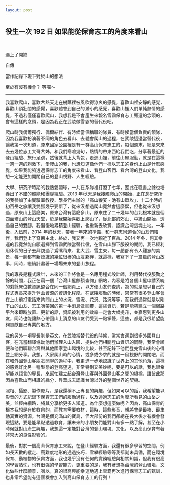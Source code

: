 ```yaml
---
layout: post
---
```


役生一次 192 日 如果能從保育志工的角度來看山
---

<br>

遇上了開缺

自傳

當作記錄下現下對於山的想法

至於有沒有機會？ 等囉～

---

我喜歡爬山，喜歡大熱天走在樹蔭裡被風吹得涼爽的感覺，喜歡山裡安靜的感覺，喜歡山頂壯闊的感覺，喜歡體會到自己的渺小的感覺，喜歡山裡人們單純熱情的感覺，不過若僅僅喜歡爬山，我想我是不會產生來報名雪霸保育志工甄選的念頭的，會有這樣的念頭，是因為我正在武陵做雪霸的替代役吧。

爬山時我偶爾獨行、偶爾結伴、有時候當個稱職的隊員、有時候當個負責的領隊，因為我喜歡扮演著不同的角色去看山、去體會爬山的過程，在武陵這邊當替代役，讓我第一次知道，原來國家公園裡是有一群高山保育志工的，每個週末，總是來來去去幾位志工大哥大姊，和我們寒喧幾句，熱情的帶東西給我們吃，分享著最近的登山經驗、旅行足跡，然後就背上大背包，走進山裡，前往山屋服勤，就是在這樣一週一週的刺激下，愛爬山的我，也想知道像他們一樣以志工的身份上山是什麼感覺，如果我能夠透過保育志工的角度來看山、看登山客們、看台灣的登山文化，我想一定能更加開闊自己的登山視野、人生經驗。

大學、研究所時期的我熱愛羽球，一共在系隊裡打滾了七年，因此在唸書之餘也培養出了不錯的體能和團隊經驗。2013 年秋天是我接觸爬山的開始，正在念研究所的我參加了由實驗室教授、學長們主辦的「高山饗宴 - 池有山單攻」，十二小時的初百岳之旅讓我雙腳幾乎要斷了，從來沒想過爬山竟然會這麼累，但也從來沒想過，原來山上這麼美，原來台灣有這麼多山，原來住了二十幾年的台北根本就是個四面環山的登山天堂，於是我開始喜歡上爬山了，從北部的郊山、中級山開始，透過自己的雙腳，我慢慢地累積登山經驗，也重新去欣賞、認識台灣這塊土地。一年後，入伍前，2014 年的秋天，帶著一年來的準備，和一群志同道合的山友們結伴，我們登上了奇萊主北，終於，我又再一次地親近了百岳。2014 年冬，何其幸運的我竟然能自願選擇到雪霸武陵當替代役，在雪山山腳下服役的期間，我已經利用休假的日子去拜訪過了鳶嘴稍來、北大武、雪主東，每一趟都有令人難忘的美景，每一趟都有新認識的幾位很棒的山友夥伴，就這樣，我寫下了一篇篇的登山故事，同時，繼續計畫著一場場未來的登山旅程。

我的專長是程式設計，未來的工作將會是一名應用程式設計師，利用替代役服勤之餘的時間，我正在寫一個「台灣山屋餘額查詢」網站，內容是將各個山屋申請系統的剩餘床位數資訊整合在同一個網頁上，以方便山友們查詢，為的就是想以自己的程式專長來提升登山資源的資訊化程度。在武陵服勤的時候，常常有很多登山客會在上山前打電話來詢問山上的水況、雪況、花況、路況等等，而我們通常就是以剛下山的山友、志工所帶回的第一手消息做回覆，這些資訊，若是能夠建立一個網路平台來即時放置、更新的話，資訊被利用的效率一定會大幅提升，並嘉惠到更多山友，同時也能讓熱心帶回山上消息的山友們受到一點掌聲，這些，都是我很希望能夠貢獻自己專業的地方。

我的另外一項專長則是英文，在武陵當替代役的時候，常常會遇到很多外國登山客，在充當翻譯協助他們辦理入山入園、提供他們相關登山資訊的同時，我常會順便和他們聊聊台灣與其他國家登山環境的比較，甚至記錄下他們登完雪山後的心得並上網分享。我想，大家爬山時的心情，或多或少求的就是一段視野的開闊吧，而在和外國登山客朋友閒聊的過程中，我更進一步地認識了世界上的其他角落，這樣的感覺好比另一種型態的登高望遠，非常特別又美妙呢，要是可以的話，我也很希望能以語言的專長，來幫忙建立起台灣登山客與外國登山客之間的橋樑，讓彼此那因為喜歡山而相識的緣分，昇華成去認識台灣以外的整個世界的契機。

照相、攝影、製作影片，是我還稱不上專長的興趣，但如果可以的話，我希望能以影音的方式記錄下保育志工們的服勤過程，以及透過志工的角度所看見的山岳之美，並經由網路，將其分享給更多人知道。為什麼想這麼做呢？因為，高山保育的根本我想是在於教育的，而教育需要教材，這時，這些影音，就將會是最棒、最生動真實的資源。台灣是個充滿山的寶島，但大部份的我們卻總在長大後才有機會發現這點，要是能早點透過教育，讓未來的小朋友們能對山有多一點了解，甚至在小時候就對山產生興趣，我想這一定能對台灣的登山環境、文化，以及高山保育有著非常大的良性影響的。

最後，對於一個高山保育志工來說，在登山經驗方面，我還有很多學習的空間，例如長天數的縱走、高難度地形的通過技巧、雪攀經驗等等我都尚未具備，而在環境保育、動植物的保育方面，我也幾乎沒有任何的實務經驗與相關知識，但我有很高的學習熱忱，也有很強的學習能力，更重要的是，我有著想為台灣的登山環境、文化做些什麼願景，所以，真的很高興能幸運地遇上雪霸再次進行保育志工的甄訓，也非常希望能有這個機會加入到高山保育志工的行列！

<br>
